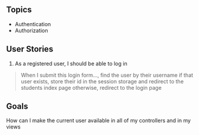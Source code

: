 ## Topics
- Authentication
- Authorization


## User Stories

1. As a registered user, I should be able to log in

> When I submit this login form...,
find the user by their username
if that user exists, store their id in the session storage
and redirect to the students index page
otherwise, redirect to the login page


## Goals

How can I make the current user available in all of my controllers and in my views
